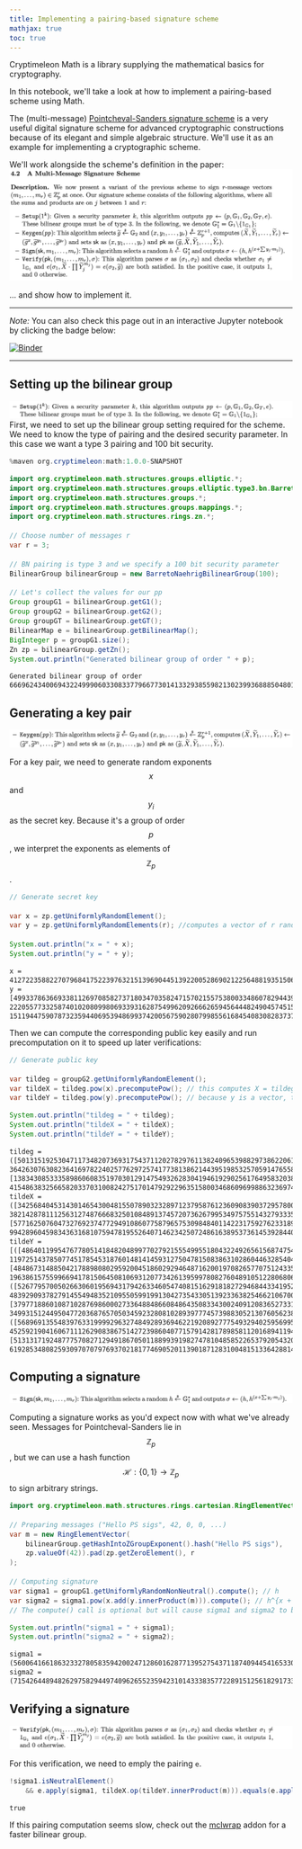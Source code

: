 ```yaml
---
title: Implementing a pairing-based signature scheme
mathjax: true
toc: true
---
```


Cryptimeleon Math is a library supplying the mathematical basics for cryptography.

In this notebook, we'll take a look at how to implement a pairing-based scheme using Math.

The (multi-message) [Pointcheval-Sanders signature scheme](https://eprint.iacr.org/2015/525) is a very useful digital signature scheme for advanced cryptographic constructions because of its elegant and simple algebraic structure. We'll use it as an example for implementing a cryptographic scheme.

We'll work alongside the scheme's definition in the paper:
![image](/assets/images/ps16-algs-definition.png)

... and show how to implement it. 

---
*Note:*
You can also check this page out in an interactive Jupyter notebook by clicking the badge below:

[![Binder](https://mybinder.org/badge_logo.svg)](https://mybinder.org/v2/gh/cryptimeleon/cryptimeleon.github.io/gh-pages?filepath=getting-started%2Fpairing-tutorial.ipynb)

---

## Setting up the bilinear group

![image](/assets/images/ps16-bil-group-setup.png)
First, we need to set up the bilinear group setting required for the scheme. We need to know the type of pairing and the desired security parameter. In this case we want a type 3 pairing and 100 bit security.


```java
%maven org.cryptimeleon:math:1.0.0-SNAPSHOT
```


```java
import org.cryptimeleon.math.structures.groups.elliptic.*;
import org.cryptimeleon.math.structures.groups.elliptic.type3.bn.BarretoNaehrigBilinearGroup;
import org.cryptimeleon.math.structures.groups.*;
import org.cryptimeleon.math.structures.groups.mappings.*;
import org.cryptimeleon.math.structures.rings.zn.*;

// Choose number of messages r
var r = 3;

// BN pairing is type 3 and we specify a 100 bit security parameter
BilinearGroup bilinearGroup = new BarretoNaehrigBilinearGroup(100);

// Let's collect the values for our pp
Group groupG1 = bilinearGroup.getG1();
Group groupG2 = bilinearGroup.getG2();
Group groupGT = bilinearGroup.getGT();
BilinearMap e = bilinearGroup.getBilinearMap();
BigInteger p = groupG1.size();
Zn zp = bilinearGroup.getZn();
System.out.println("Generated bilinear group of order " + p);
```

    Generated bilinear group of order 66696243400694322499906033083377966773014133293855982130239936888504801018589797


## Generating a key pair

![image](/assets/images/ps16-keygen.png)

For a key pair, we need to generate random exponents $$x$$ and $$y_i$$ as the secret key. Because it's a group of order $$p$$, we interpret the exponents as elements of $$\mathbb{Z}_p$$. 


```java
// Generate secret key

var x = zp.getUniformlyRandomElement();
var y = zp.getUniformlyRandomElements(r); //computes a vector of r random numbers y_0, ..., y_(r-1)

System.out.println("x = " + x);
System.out.println("y = " + y);
```

    x = 41272235882270796841752239763215139690445139220052869021225648819351506091618015
    y = [49933786366933811269708582737180347035824715702155753800334860782944391506415324, 22205577332587401020809980693393162875499620926662659456444824904574515691060729, 1511944759078732359440695394869937420056759028079985561684540830828373717508784]


Then we can compute the corresponding public key easily and run precomputation on it to speed up later verifications:


```java
// Generate public key

var tildeg = groupG2.getUniformlyRandomElement();
var tildeX = tildeg.pow(x).precomputePow(); // this computes X = tildeg^x as above and runs precomputations to speed up later pow() calls on tildeX
var tildeY = tildeg.pow(y).precomputePow(); // because y is a vector, this yields a vector of values tildeg.pow(y_0), tildeg.pow(y_1), ...
```


```java
System.out.println("tildeg = " + tildeg);
System.out.println("tildeX = " + tildeX);
System.out.println("tildeY = " + tildeY);
```

    tildeg = ([5013151925304711734820736931754371120278297611382409653988297386220617843291669, 36426307630823641697822402577629725741773813862144395198532570591476558675458315],[13834308533358986060835197030129147549326283041946192902561764958320384755565843, 41548638325665820337031008242751701479292296351580034686096998863236974141440842])
    tildeX = ([34256840453143014654300481550789032328971237958761236090839037295780079096476572, 38214287811125631274876668325010848913745720736267995349757551432793335687490456],[57716250760473276923747729491086077587965753098484011422317592762331896894629583, 9942896045983436316810759478195526407146234250724861638953736145392844042588208])
    tildeY = [([48640119954767780514184820489977027921555499551804322492656156874754603520710026, 11972514378507745178545318760148141459312750478150838631028604463285404436010532],[48486731488504217889808029592004518602929464871620019708265770751243350628527030, 19638615755996694178150645081069312077342613959978082760489105122806806377844836]), ([52677957005026630601956943179426334605474081516291818272946844334195274801573237, 48392909378279145549483521095505991991304273543305139233638254662106700071221875],[37977188601087102876986000273364884866084864350833430024091208365273311072025379, 34993151244950477203687657050345923280810289397774573988305213076056238499392644]), ([5689691355483976331999929632748492893694622192089277754932940259569951150027676, 45259219041606711126290838675142723986040771579142817898581120168941194708434726],[51313171924877757082712949186705011889939198274781048585226537920543209064163213, 61928534808259309707079769370218177469052011390187128310048151336428814935913276])]





## Computing a signature

![image](/assets/images/ps16-sign.png)

Computing a signature works as you'd expect now with what we've already seen. Messages for Pointcheval-Sanders lie in $$\mathbb{Z}_p$$, but we can use a hash function $$\mathcal{H}:\{0,1\}\rightarrow \mathbb{Z}_p$$ to sign arbitrary strings.


```java
import org.cryptimeleon.math.structures.rings.cartesian.RingElementVector;

// Preparing messages ("Hello PS sigs", 42, 0, 0, ...)
var m = new RingElementVector(
    bilinearGroup.getHashIntoZGroupExponent().hash("Hello PS sigs"), 
    zp.valueOf(42)).pad(zp.getZeroElement(), r
);

// Computing signature
var sigma1 = groupG1.getUniformlyRandomNonNeutral().compute(); // h
var sigma2 = sigma1.pow(x.add(y.innerProduct(m))).compute(); // h^{x + sum(y_i*m_i)}
// The compute() call is optional but will cause sigma1 and sigma2 to be computed concurrently in the background.
```


```java
System.out.println("sigma1 = " + sigma1);
System.out.println("sigma2 = " + sigma2);
```

    sigma1 = (56006416618632332780583594200247128601628771395275437118740944541653305472682157,45304162972427873122256452890890278087417213543851782916398055111404720788154469)
    sigma2 = (7154264489482629758294497409626552359423101433383577228915125618291733406050945,9453029188618284870298649191542904068684443885115144905299453655872473622986862)


## Verifying a signature

![image](/assets/images/ps16-verify.png)

For this verification, we need to emply the pairing `e`.


```java
!sigma1.isNeutralElement() 
    && e.apply(sigma1, tildeX.op(tildeY.innerProduct(m))).equals(e.apply(sigma2, tildeg))
```




    true



If this pairing computation seems slow, check out the [mclwrap](https://github.com/cryptimeleon/mclwrap) addon for a faster bilinear group.
